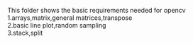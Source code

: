 This folder shows the basic requirements needed for opencv  
1.arrays,matrix,general matrices,transpose  
2.basic line plot,random sampling  
3.stack,split
